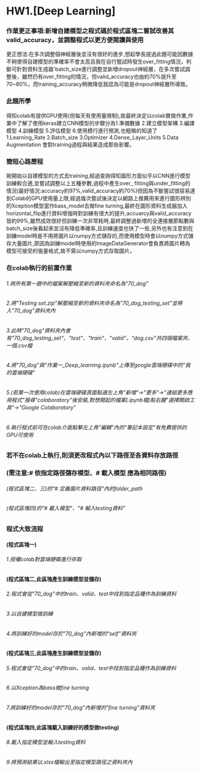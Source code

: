 # HW1.[Deep Learning]
### 作業更正事項:新增自建模型之程式碼於程式區塊二嘗試改善其valid_accuracy，並調整程式以更方便閱讀與使用
更正想法:在多次調整個神經層後並沒有很好的進步,想起學長提過此題可能因數據不夠使得自建模型的準確率不會太高且我在自行嘗試時發生over_fitting情況，判斷可針對資料生成器'batch_size進行調整並新增dropout神經層，在多次嘗試調整後，雖然仍有over_fitting的情況，但valid_accuracy也由約70%提升至70~80%，而training_accuracy稍微降低我認為可能是dropout神經層所導致。

### 此題所學
得知colab有提供GPU使用(但每天有使用量限制),故最終決定以colab實做作業,作業中了解了使用keras建立CNN模型的步驟分為1.準備數據 2.建立模型架構 3.編譯模型 4.訓練模型 5.評估模型 6.使用模行進行預測,也粗略的知道了1.Learning_Rate 2.Batch_size 3.Optimizer 4.Dense_Layer_Units 5.Data Augmentation 會對training過程與結果造成那些影響。

### 簡短心路歷程
剛開始以自建模型的方式去training,經過查詢得知圖形方面似乎以CNN進行模型訓練較合適,並嘗試調整以上五種參數,過程中產生over_ fitting與under_fitting的情況(最好情況:accuracy約97%,valid_accuracy約70%)但因為不斷嘗試很容易達到Colab的GPU使用量上限,經過幾次嘗試後決定以網路上推薦用來進行圖形辨別的Xception模型當作bass_model去做fine turning,最終在圖形資料生成器加入horizontal_flip進行資料增強時對訓練有很大的提升,accuarcy與valid_accuracy皆約99%,雖然成效很好但訓練一次非常耗時,最終調整過新增的全連接層節點數與batch_size後看起來並沒有降低準確率,且訓練速度也快了一些,另外也有注意到在訓練model時是不用將圖片以numpy方式儲存的,而使用模型時會以numpy方式儲存大量圖片,原因為訓練model時使用的ImageDataGenerator會負責將圖片轉為模型可接受的張量格式,故不需以numpy方式存取圖片。

### 在colab執行的前置作業
###### 1.將所有第一題中的檔案解壓縮至新的資料夾命名為"70_dog"
###### 2.將"Testing set.zip"解壓縮至新的資料夾命名為"70_dog_testing_set"並移入"70_dog"資料夾內
###### 3.此時"70_dog"資料夾內會有"70_dog_testing_set"、"test"、"train"、"valid"、"dog.csv"共四個檔案夾、一個.csv檔
###### 4.將"70_dog"與"作業一_Deep_learning.ipynb"上傳至google雲端硬碟中的"我的雲端硬碟"
###### 5.(若第一次使用colab)在雲端硬碟頁面點選左上角"新增"->"更多"->"連結更多應用程式"搜尋"colaboratory"後安裝,對想開起的檔案(.ipynb檔)點右鍵"選擇開啟工具"->"Google Colaboratory"
###### 6.執行程式前可在colab介面點擊左上角"編輯"內的"筆記本設定"有免費提供的GPU可使用

### 若不在colab上執行,則須更改程式內以下路徑至各資料存放路徑
### (需注意:# 依指定路徑儲存模型、# 載入模型 應為相同路徑)
###### (程式區塊二、三)的"# 定義圖片資料路徑"內的folder_path
###### (程式區塊四)的"# 載入模型"、"# 輸入testing資料"


### 程式大致流程
#### (程式區塊一)
###### 1.授權colab對雲端硬碟進行存取  

#### (程式區塊二,此區塊產生訓練模型並儲存)
###### 2.程式會從"70_dog"中的train、valid、test中找到指定品種作為訓練資料
###### 3.以自建模型做訓練
###### 4.將訓練好的model存於"70_dog"內新增的"self"資料夾  

#### (程式區塊三,此區塊產生訓練模型並儲存)
###### 5.程式會從"70_dog"中的train、valid、test中找到指定品種作為訓練資料
###### 6.以Xception為bass做fine turning
###### 7.將訓練好的model存於"70_dog"內新增的"fine turning"資料夾  

#### (程式區塊四,此區塊載入訓練好的模型做testing)
###### 8.載入指定模型並輸入testing資料
###### 9.將預測結果以.xlsx檔輸出至指定模型路徑之資料夾內

